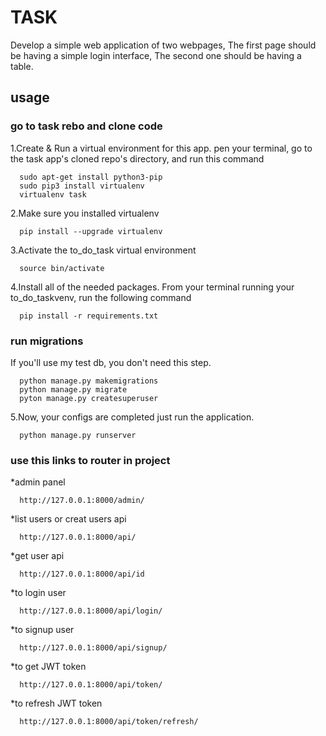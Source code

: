 # TASK 

Develop a simple web application of two webpages, The first page should be having a simple login interface, The second one should be having a table.

## usage

### go to task rebo and clone code

1.Create & Run a virtual environment for this app.
      pen your terminal, go to the task app's cloned repo's directory, and run this command
      
      sudo apt-get install python3-pip
      sudo pip3 install virtualenv
      virtualenv task
      

2.Make sure you installed virtualenv

      pip install --upgrade virtualenv

3.Activate the to_do_task virtual environment

      source bin/activate

4.Install all of the needed packages.
      From your terminal running your to_do_taskvenv, run the following command
      
      pip install -r requirements.txt

### run migrations
If you'll use my test db, you don't need this step.

      python manage.py makemigrations
      python manage.py migrate
      pyton manage.py createsuperuser


5.Now, your configs are completed just run the application.

      python manage.py runserver


### use this links to router in project
*admin panel

      http://127.0.0.1:8000/admin/

*list users or creat users api

      http://127.0.0.1:8000/api/

*get user api

      http://127.0.0.1:8000/api/id

*to login user 

      http://127.0.0.1:8000/api/login/

*to signup user 

      http://127.0.0.1:8000/api/signup/

*to get JWT token

      http://127.0.0.1:8000/api/token/

*to refresh JWT token

      http://127.0.0.1:8000/api/token/refresh/

    

